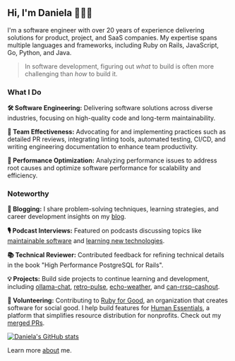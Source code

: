 
## Hi, I'm Daniela 👋👩‍💻

I'm a software engineer with over 20 years of experience delivering solutions for product, project, and SaaS companies. My expertise spans multiple languages and frameworks, including Ruby on Rails, JavaScript, Go, Python, and Java.

> In software development, figuring out *what* to build is often more challenging than *how* to build it.

### What I Do

**🛠️ Software Engineering:** Delivering software solutions across diverse industries, focusing on high-quality code and long-term maintainability.

**👥 Team Effectiveness:** Advocating for and implementing practices such as detailed PR reviews, integrating linting tools, automated testing, CI/CD, and writing engineering documentation to enhance team productivity.

**🚀 Performance Optimization:** Analyzing performance issues to address root causes and optimize software performance for scalability and efficiency.

### Noteworthy

**📝 Blogging:** I share problem-solving techniques, learning strategies, and career development insights on my [blog](https://danielabaron.me/).

**🎙️ Podcast Interviews:** Featured on podcasts discussing topics like [maintainable software](https://maintainable.fm/episodes/daniela-baron-about-those-docs) and [learning new technologies](https://geeking-out.simplecast.com/episodes/the-one-where-we-geek-out-on-how-to-learn-daniela-baron).

**📚 Technical Reviewer:** Contributed feedback for refining technical details in the book "High Performance PostgreSQL for Rails".

**💡 Projects:** Build side projects to continue learning and development, including [ollama-chat](https://github.com/danielabar/ollama_chat), [retro-pulse](https://github.com/danielabar/retro-pulse), [echo-weather](https://github.com/danielabar/echo-weather-rails), and [can-rrsp-cashout](https://github.com/danielabar/can-rrsp-cashout).

**🤝 Volunteering:** Contributing to [Ruby for Good](https://rubyforgood.org/), an organization that creates software for social good. I help build features for [Human Essentials](https://humanessentials.app/), a platform that simplifies resource distribution for nonprofits. Check out my [merged PRs](https://github.com/rubyforgood/human-essentials/pulls?q=is%3Apr+is%3Amerged+author%3Adanielabar+).


[![Daniela's GitHub stats](https://github-readme-stats.vercel.app/api?username=danielabar&show_icons=true&theme=nightowl)](https://github.com/anuraghazra/github-readme-stats)

Learn more [about](https://danielabaron.me/about/) me.
